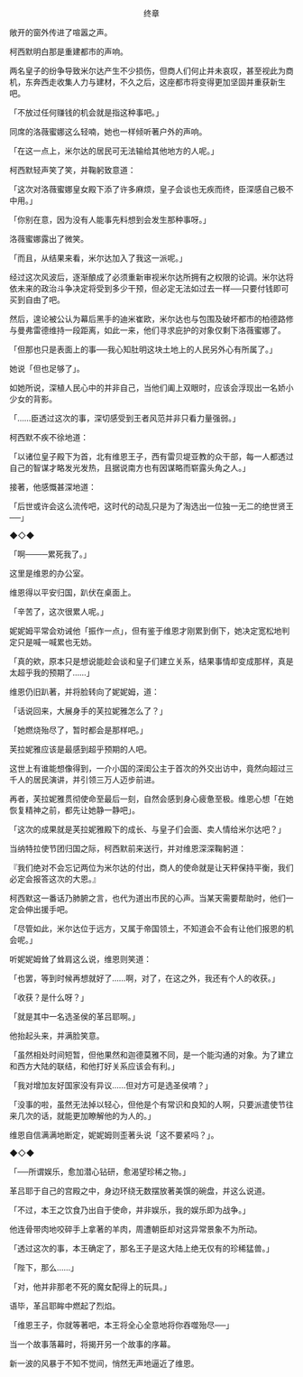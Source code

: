 <p align="center">终章</p>

敞开的窗外传进了喧嚣之声。

柯西默明白那是重建都市的声响。

两名皇子的纷争导致米尔达产生不少损伤，但商人们何止并未哀叹，甚至视此为商机，东奔西走收集人力与建材，不久之后，这座都市将变得更加坚固并重获新生吧。

「不放过任何赚钱的机会就是指这种事吧。」

同席的洛薇蜜娜这么轻喃，她也一样倾听著户外的声响。

「在这一点上，米尔达的居民可无法输给其他地方的人呢。」

柯西默轻声笑了笑，并鞠躬致意道：

「这次对洛薇蜜娜皇女殿下添了许多麻烦，皇子会谈也无疾而终，臣深感自己极不中用。」

「你别在意，因为没有人能事先料想到会发生那种事呀。」

洛薇蜜娜露出了微笑。

「而且，从结果来看，米尔达加入了我这一派呢。」

经过这次风波后，逐渐酿成了必须重新审视米尔达所拥有之权限的论调。米尔达将依未来的政治斗争决定将受到多少干预，但必定无法如过去一样──只要付钱即可买到自由了吧。

然后，遑论被公认为幕后黑手的迪米崔欧，米尔达也与包围及破坏都市的柏德路修与曼弗雷德维持一段距离，如此一来，他们寻求庇护的对象仅剩下洛薇蜜娜了。

「但那也只是表面上的事──我心知肚明这块土地上的人民另外心有所属了。」

她说「但也足够了」。

如她所说，深植人民心中的并非自己，当他们阖上双眼时，应该会浮现出一名娇小少女的背影。

「……臣透过这次的事，深切感受到王者风范并非只看力量强弱。」

柯西默不疾不徐地道：

「以诸位皇子殿下为首，北有维恩王子，西有雷贝堤亚教的众干部，每一人都透过自己的智谋才略发光发热，且据说南方也有因谋略而崭露头角之人。」

接著，他感慨甚深地道：

「后世或许会这么流传吧，这时代的动乱只是为了淘选出一位独一无二的绝世贤王──」

◆◇◆

「啊────累死我了。」

这里是维恩的办公室。

维恩得以平安归国，趴伏在桌面上。

「辛苦了，这次很累人呢。」

妮妮姆平常会劝诫他「振作一点」，但有鉴于维恩才刚累到倒下，她决定宽松地判定只是喊一喊累也无妨。

「真的欸，原本只是想说能趁会谈和皇子们建立关系，结果事情却变成那样，真是太超乎我的预期了……」

维恩仍旧趴著，并将脸转向了妮妮姆，道：

「话说回来，大展身手的芙拉妮雅怎么了？」

「她燃烧殆尽了，暂时都会是那样吧。」

芙拉妮雅应该是最感到超乎预期的人吧。

这世上有谁能想像得到，一介小国的深闺公主于首次的外交出访中，竟然向超过三千人的居民演讲，并引领三万人迈步前进。

再者，芙拉妮雅贯彻使命至最后一刻，自然会感到身心疲惫至极。维恩心想「在她恢复精神之前，都先让她静一静吧」。

「这次的成果就是芙拉妮雅殿下的成长、与皇子们会面、卖人情给米尔达吧？」

当纳特拉使节团归国之际，柯西默前来送行，并对维恩深深鞠躬道：

『我们绝对不会忘记两位为米尔达的付出，商人的使命就是让天秤保持平衡，我们必定会报答这次的大恩。』

柯西默这一番话乃肺腑之言，也代为道出市民的心声。当某天需要帮助时，他们一定会伸出援手吧。

「尽管如此，米尔达位于远方，又属于帝国领土，不知道会不会有让他们报恩的机会呢。」

听妮妮姆耸了耸肩这么说，维恩则笑道：

「也罢，等到时候再想就好了……啊，对了，在这之外，我还有个人的收获。」

「收获？是什么呀？」

「就是其中一名选圣侯的革吕耶啊。」

他抬起头来，并满脸笑意。

「虽然相处时间短暂，但他果然和迦德莫雅不同，是一个能沟通的对象。为了建立和西方大陆的联结，和他打好关系应该会有利。」

「我对增加友好国家没有异议……但对方可是选圣侯唷？」

「没事的啦，虽然无法掉以轻心，但他是个有常识和良知的人啊，只要派遣使节往来几次的话，就能更加瞭解他的为人的。」

维恩自信满满地断定，妮妮姆则歪著头说「这不要紧吗？」。

◆◇◆

「──所谓娱乐，愈加潜心钻研，愈渴望珍稀之物。」

革吕耶于自己的宫殿之中，身边环绕无数摆放著美馔的碗盘，并这么说道。

「不过，本王之饮食乃出自于使命，并非娱乐，我的娱乐即为战争。」

他连骨带肉地咬碎手上拿著的羊肉，周遭朝臣却对这异常景象不为所动。

「透过这次的事，本王确定了，那名王子是这大陆上绝无仅有的珍稀猛兽。」

「陛下，那么……」

「对，他并非那老不死的魔女配得上的玩具。」

语毕，革吕耶眸中燃起了烈焰。

「维恩王子，你就等著吧，本王将全心全意地将你吞噬殆尽──」

当一个故事落幕时，将揭开另一个故事的序幕。

新一波的风暴于不知不觉间，悄然无声地逼近了维恩。

